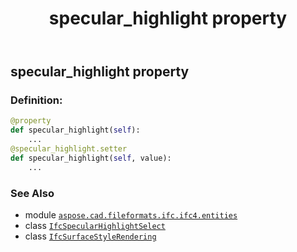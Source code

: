 ﻿---
title: specular_highlight property
second_title: Aspose.CAD for Python via .NET API References
description: 
type: docs
weight: 110
url: /python-net/aspose.cad.fileformats.ifc.ifc4.entities/ifcsurfacestylerendering/specular_highlight/
is_root: false
---

## specular_highlight property

### Definition:
```python
@property
def specular_highlight(self):
    ...
@specular_highlight.setter
def specular_highlight(self, value):
    ...
```

### See Also
* module [`aspose.cad.fileformats.ifc.ifc4.entities`](../../)
* class [`IfcSpecularHighlightSelect`](/cad/python-net/aspose.cad.fileformats.ifc.ifc4.types/ifcspecularhighlightselect)
* class [`IfcSurfaceStyleRendering`](/cad/python-net/aspose.cad.fileformats.ifc.ifc4.entities/ifcsurfacestylerendering)
